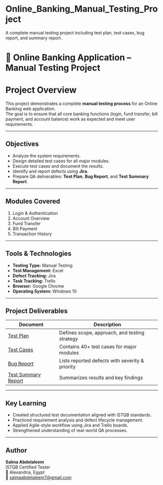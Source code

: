 # Online_Banking_Manual_Testing_Project
A complete manual testing project including test plan, test cases, bug report, and summary report.
# 🏦 Online Banking Application – Manual Testing Project

# Project Overview
This project demonstrates a complete **manual testing process** for an Online Banking web application.  
The goal is to ensure that all core banking functions (login, fund transfer, bill payment, and account balance) work as expected and meet user requirements.

---

## Objectives
- Analyze the system requirements.
- Design detailed test cases for all major modules.
- Execute test cases and document the results.
- Identify and report defects using **Jira**.
- Prepare QA deliverables: **Test Plan**, **Bug Report**, and **Test Summary Report**.

---

##  Modules Covered
1. Login & Authentication  
2. Account Overview  
3. Fund Transfer  
4. Bill Payment  
5. Transaction History  

---

##  Tools & Technologies
- **Testing Type:** Manual Testing  
- **Test Management:** Excel  
- **Defect Tracking:** Jira  
- **Task Tracking:** Trello  
- **Browser:** Google Chrome  
- **Operating System:** Windows 10  

---

##  Project Deliverables
| Document | Description |
|-----------|-------------|
| [Test Plan](./Test_Plan.docx) | Defines scope, approach, and testing strategy |
| [Test Cases](./Test_Cases.xlsx) | Contains 40+ test cases for major modules |
| [Bug Report](./Bug_Report.xlsx) | Lists reported defects with severity & priority |
| [Test Summary Report](./Test_Summary_Report.pdf) | Summarizes results and key findings |

---

##  Key Learning
- Created structured test documentation aligned with ISTQB standards.  
- Practiced requirement analysis and defect lifecycle management.  
- Applied Agile-style workflow using Jira and Trello boards.  
- Strengthened understanding of real-world QA processes.

---

##  Author
**Salma Abdelaleem**  
ISTQB Certified Tester  
📍 Alexandria, Egypt  
📧 salmaabdelaleem7@gmail.com  


